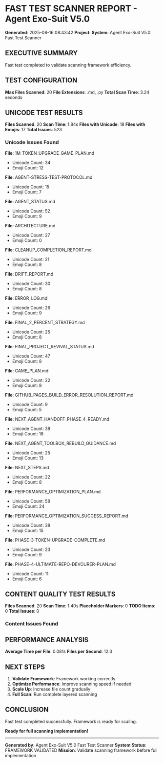 # FAST TEST SCANNER REPORT - Agent Exo-Suit V5.0

**Generated**: 2025-08-16 08:43:42
**Project**: 
**System**: Agent Exo-Suit V5.0 Fast Test Scanner

## EXECUTIVE SUMMARY

Fast test completed to validate scanning framework efficiency.

## TEST CONFIGURATION

**Max Files Scanned**: 20
**File Extensions**: .md, .py
**Total Scan Time**: 3.24 seconds

## UNICODE TEST RESULTS

**Files Scanned**: 20
**Scan Time**: 1.84s
**Files with Unicode**: 18
**Files with Emojis**: 17
**Total Issues**: 523

### Unicode Issues Found

**File**: 1M_TOKEN_UPGRADE_GAME_PLAN.md
- Unicode Count: 34
- Emoji Count: 12

**File**: AGENT-STRESS-TEST-PROTOCOL.md
- Unicode Count: 15
- Emoji Count: 7

**File**: AGENT_STATUS.md
- Unicode Count: 52
- Emoji Count: 9

**File**: ARCHITECTURE.md
- Unicode Count: 27
- Emoji Count: 0

**File**: CLEANUP_COMPLETION_REPORT.md
- Unicode Count: 21
- Emoji Count: 8

**File**: DRIFT_REPORT.md
- Unicode Count: 30
- Emoji Count: 8

**File**: ERROR_LOG.md
- Unicode Count: 26
- Emoji Count: 9

**File**: FINAL_2_PERCENT_STRATEGY.md
- Unicode Count: 25
- Emoji Count: 8

**File**: FINAL_PROJECT_REVIVAL_STATUS.md
- Unicode Count: 47
- Emoji Count: 8

**File**: GAME_PLAN.md
- Unicode Count: 22
- Emoji Count: 8

**File**: GITHUB_PAGES_BUILD_ERROR_RESOLUTION_REPORT.md
- Unicode Count: 9
- Emoji Count: 5

**File**: NEXT_AGENT_HANDOFF_PHASE_4_READY.md
- Unicode Count: 38
- Emoji Count: 18

**File**: NEXT_AGENT_TOOLBOX_REBUILD_GUIDANCE.md
- Unicode Count: 25
- Emoji Count: 13

**File**: NEXT_STEPS.md
- Unicode Count: 22
- Emoji Count: 8

**File**: PERFORMANCE_OPTIMIZATION_PLAN.md
- Unicode Count: 58
- Emoji Count: 24

**File**: PERFORMANCE_OPTIMIZATION_SUCCESS_REPORT.md
- Unicode Count: 38
- Emoji Count: 15

**File**: PHASE-3-TOKEN-UPGRADE-COMPLETE.md
- Unicode Count: 23
- Emoji Count: 9

**File**: PHASE-4-ULTIMATE-REPO-DEVOURER-PLAN.md
- Unicode Count: 11
- Emoji Count: 6

## CONTENT QUALITY TEST RESULTS

**Files Scanned**: 20
**Scan Time**: 1.40s
**Placeholder Markers**: 0
**TODO Items**: 0
**Total Issues**: 0

### Content Issues Found

## PERFORMANCE ANALYSIS

**Average Time per File**: 0.081s
**Files per Second**: 12.3

## NEXT STEPS

1. **Validate Framework**: Framework working correctly
2. **Optimize Performance**: Improve scanning speed if needed
3. **Scale Up**: Increase file count gradually
4. **Full Scan**: Run complete layered scanning

## CONCLUSION

Fast test completed successfully. Framework is ready for scaling.

**Ready for full scanning implementation!**

---
**Generated by**: Agent Exo-Suit V5.0 Fast Test Scanner
**System Status**: FRAMEWORK VALIDATED
**Mission**: Validate scanning framework before full implementation
